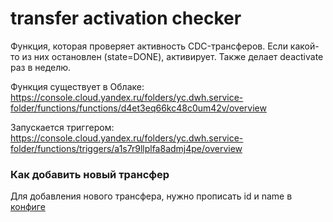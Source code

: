 # transfer activation checker

Функция, которая проверяет активность CDC-трансферов. Если какой-то из них остановлен (state=DONE), активирует.
Также делает deactivate раз в неделю.

Функция существует в Облаке: https://console.cloud.yandex.ru/folders/yc.dwh.service-folder/functions/functions/d4et3eq66kc48c0um42v/overview

Запускается триггером: https://console.cloud.yandex.ru/folders/yc.dwh.service-folder/functions/triggers/a1s7r9llplfa8admj4pe/overview

### Как добавить новый трансфер
Для добавления нового трансфера, нужно прописать id и name в [конфиге](./src/function_config.py)
